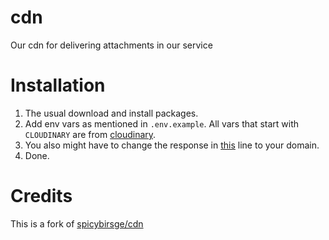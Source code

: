 # cdn

Our cdn for delivering attachments in our service

# Installation

1. The usual download and install packages.
2. Add env vars as mentioned in `.env.example`. All vars that start with `CLOUDINARY` are from [cloudinary](https://cloudinary.com/).
3. You also might have to change the response in [this](https://github.com/curiopost/cdn/blob/main/index.js#L37) line to your domain. 
4. Done. 

# Credits

This is a fork of [spicybirsge/cdn](https://github.com/spicybirsge/cdn)
